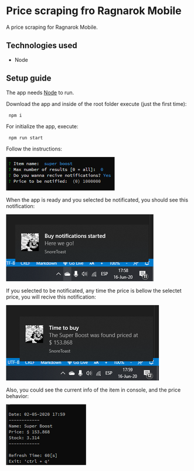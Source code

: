 # Price scraping fro Ragnarok Mobile

A price scraping for Ragnarok Mobile.

## Technologies used

- Node

## Setup guide

The app needs [Node](https://nodejs.org/es/download/) to run.

Download the app and inside of the root folder execute (just the first time):

```
 npm i
```

For initialize the app, execute:

```
 npm run start
```

Follow the instructions:

![setup](/img/setup.png)

When the app is ready and you selected be notificated, you should see this notification:

![setup](/img/first-notification.png)

If you selected to be notificated, any time the price is bellow the selectet price, you will recive this notification:

![setup](/img/price-notification.png)

Also, you could see the current info of the item in console, and the price behavior:

![setup](/img/item-info.png)